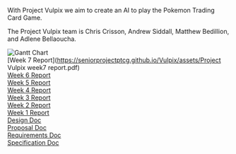 With Project Vulpix we aim to create an AI to play the Pokemon Trading Card Game.

The Project Vulpix team is
Chris Crisson, Andrew Siddall, Matthew Bedillion, and Adlene Bellaoucha.

![Gantt Chart](https://seniorprojectptcg.github.io/Vulpix/assets/Vulpix_Gantt.JPG)  
[Week 7 Report](https://seniorprojectptcg.github.io/Vulpix/assets/Project Vulpix week7 report.pdf)  
[Week 6 Report](https://seniorprojectptcg.github.io/Vulpix/assets/ProjectVulpixWk6.pdf)  
[Week 5 Report](https://seniorprojectptcg.github.io/Vulpix/assets/ProjectVulpixWk5.pdf)  
[Week 4 Report](https://seniorprojectptcg.github.io/Vulpix/assets/ProjectVulpixWk4.pdf)    
[Week 3 Report](https://seniorprojectptcg.github.io/Vulpix/assets/ProjectVulpixWk3.pdf)  
[Week 2 Report](https://seniorprojectptcg.github.io/Vulpix/assets/ProjectVulpixWk2.pdf)  
[Week 1 Report](https://seniorprojectptcg.github.io/Vulpix/assets/ProjectVulpixWk1.pdf)  
[Design Doc](https://seniorprojectptcg.github.io/Vulpix/assets/DesignDoc.pdf)  
[Proposal Doc](https://seniorprojectptcg.github.io/Vulpix/assets/ProposalDoc.pdf)  
[Requirements Doc](https://seniorprojectptcg.github.io/Vulpix/assets/RequirementsDoc.pdf)  
[Specification Doc](https://seniorprojectptcg.github.io/Vulpix/assets/SpecificationDoc.pdf)  
